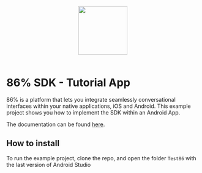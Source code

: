 <p align="center">
   <img width="128" height="128" src="https://www.86percent.co/images/eightysix_square.png"><br/><br/>
   
</p>   

# 86% SDK - Tutorial App   
<p>
   86% is a platform that lets you integrate seamlessly conversational interfaces within your native applications, iOS and Android.   
   This example project shows you how to implement the SDK within an Android App.
</p>
<p>
   The documentation can be found <a href="https://86percent.github.io/docs/" target="_blank">here</a>.   
</p>

## How to install
To run the example project, clone the repo, and open the folder `Test86` with the last version of Android Studio
  
